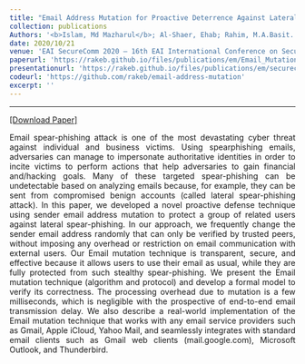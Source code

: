 ```yaml
---
title: "Email Address Mutation for Proactive Deterrence Against Lateral Spear-phishing Attack"
collection: publications
Authors: '<b>Islam, Md Mazharul</b>; Al-Shaer, Ehab; Rahim, M.A.Basit.'
date: 2020/10/21
venue: 'EAI SecureComm 2020 – 16th EAI International Conference on Security and Privacy in Communication Networks'
paperurl: 'https://rakeb.github.io/files/publications/em/Email_Mutation_Paper.pdf'
presentationurl: 'https://rakeb.github.io/files/publications/em/securecomm_islam_presentation.pdf'
codeurl: 'https://github.com/rakeb/email-address-mutation'
excerpt: ''
---
```

---
<a href='https://arxiv.org/pdf/2010.02557.pdf' target="_blank">[Download Paper]</a>

<!--
<div style='display: flex; justify-content: center;'>
<img src='https://wasiahmad.github.io/files/publications/2020/policyqa_example.png' 
alt='Image not Loading' style='width:400px;' align='middle'> <br>
</div>
<div style='display: flex; justify-content: center;'><p>
  <b>Figure:</b> A pair of passage-question-answer triples from the PolicyQA dataset.<br>
</p></div>
-->

<p align="justify">
Email spear-phishing attack is one of the most devastating cyber threat against individual and business victims. Using spearphishing emails, adversaries can manage to impersonate authoritative
identities in order to incite victims to perform actions that help adversaries to gain financial and/hacking goals. Many of these targeted
spear-phishing can be undetectable based on analyzing emails because,
for example, they can be sent from compromised benign accounts (called
lateral spear-phishing attack).
In this paper, we developed a novel proactive defense technique using
sender email address mutation to protect a group of related users against
lateral spear-phishing. In our approach, we frequently change the sender
email address randomly that can only be verified by trusted peers, without imposing any overhead or restriction on email communication with
external users. Our Email mutation technique is transparent, secure, and
effective because it allows users to use their email as usual, while they
are fully protected from such stealthy spear-phishing.
We present the Email mutation technique (algorithm and protocol) and
develop a formal model to verify its correctness. The processing overhead due to mutation is a few milliseconds, which is negligible with the
prospective of end-to-end email transmission delay. We also describe a
real-world implementation of the Email mutation technique that works
with any email service providers such as Gmail, Apple iCloud, Yahoo
Mail, and seamlessly integrates with standard email clients such as Gmail
web clients (mail.google.com), Microsoft Outlook, and Thunderbird.
</p>

